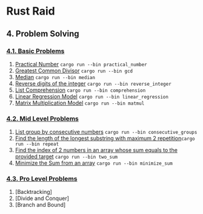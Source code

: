 # Rust Raid

## 4. Problem Solving

### [4.1. Basic Problems](basic/)

1. [Practical Number](basic/practical_number.rs)  `cargo run --bin practical_number`
2. [Greatest Common Divisor](basic/gcd.rs) `cargo run --bin gcd`
3. [Median](basic/median.rs) `cargo run --bin median`
4. [Reverse digits of the integer](basic/reverse_integer.rs) `cargo run --bin reverse_integer`
5. [List Comprehension](basic/comprehension.rs) `cargo run --bin comprehension`
6. [Linear Regression Model](basic/linear_regression.rs) `cargo run --bin linear_regression`
7. [Matrix Multiplication Model](basic/matrix_multiplication.rs) `cargo run --bin matmul`

### [4.2. Mid Level Problems](mid/)

1. [List group by consecutive numbers](mid/consecutive_groups.rs) `cargo run --bin consecutive_groups`
2. [Find the length of the longest substring with maximum 2 repetition](mid/repeat.rs)`cargo run --bin repeat`
3. [Find the index of 2 numbers in an array whose sum equals to the provided target](mid/two_sum.rs) `cargo run --bin two_sum`
4. [Minimize the Sum from an array](mid/minimize_sum.rs) `cargo run --bin minimize_sum`

### [4.3. Pro Level Problems](pro/)

1. [Backtracking]
2. [Divide and Conquer]
3. [Branch and Bound]
